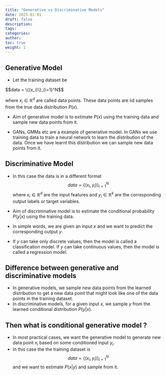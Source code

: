 ```yaml
---
title: "Generative vs Discriminative Models"
date: 2025-01-01
draft: false
description:
tags:
categories:
author:
toc: true
weight: 1
---
```


## Generative Model

- Let the training dataset be 
<div class="math-katex">
$$data = \{(x_i)\}_{i=1}^N$$
</div>

  where $x_i \in \mathbb{R}^d$ are called data points. These data points are iid samples from the true data distribution $P(x)$.

- Aim of generative model is to extimate $P(x)$ using the training data and sample new data points from it.

- GANs, GMMs etc are a example of generative model. In GANs we use training data to train a neural network to learn the distribution of the data. Once we have learnt this distribution we can sample new data points from it.

## Discriminative Model

- In this case the data is in a different format
$$data = \{(x_i, y_i)\}_{i=1}^N$$
 where $x_i \in \mathbb{R}^d$  are the input features and $y_i \in \mathbb{R}^k$ are the corresponding output labels or target variables.

- Aim of discriminative model is to estimate the conditional probability $P(y|x)$ using the training data.
- In simple words, we are given an input $x$ and we want to predict the corresponding output $y$.
- If $y$ can take only discrete values, then the model is called a classification model. If $y$ can take continuous values, then the model is called a regression model.

## Difference between generative and discriminative models

- In generative models, we sample new data points from the learned distribution to get a new data point that might look like one of the data points in the training dataset.
- In discriminative models, for a given input $x$, we sample $y$ from the learned conditional distribution $P(y|x)$.
   
## Then what is conditional generative model ?

- In most practical cases, we want the generative model to generate new data point $x_i$ based on some conditioned input $y_i$.
- In this case the the training dataset is 
$$data =\{(x_i, y_i)\}_{i=1}^N$$ 
and we want to estimate $P(x|y)$ and sample from it.
